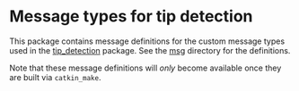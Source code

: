 # Message types for tip detection

This package contains message definitions for the custom message types used in
the [tip_detection](../tip3d_detection) package. See the [msg](msg/) directory
for the definitions.

Note that these message definitions will *only* become available once they are
built via ``catkin_make``.
